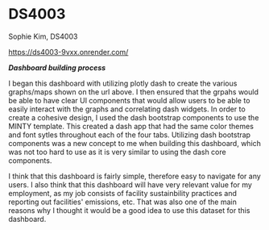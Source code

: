 # DS4003
Sophie Kim, DS4003


https://ds4003-9vxx.onrender.com/


***Dashboard building process***

I began this dashboard with utilizing plotly dash to create the various graphs/maps shown on the url above. I then ensured that the grpahs would be able to have clear UI components that would allow users to be able to easily interact with the graphs and correlating dash widgets. In order to create a cohesive design, I used the dash bootstrap components to use the MINTY template. This created a dash app that had the same color themes and font sytles throughout each of the four tabs. Utilizing dash bootstrap components was a new concept to me when building this dashboard, which was not too hard to use as it is very similar to using the dash core components. 

I think that this dashboard is fairly simple, therefore easy to navigate for any users. I also think that this dashboard will have very relevant value for my employment, as my job consists of facility sustainbility practices and reporting out facilities' emissions, etc. That was also one of the main reasons why I thought it would be a good idea to use this dataset for this dashboard. 
